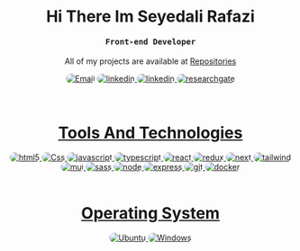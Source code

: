 <h1 align="center">
    Hi There Im Seyedali Rafazi
</h1>

<div align="center">
    <h4 align="center"><samp>Front-end Developer</samp></h4>
</div>

<p align="center">
    All of my projects are available at <a href="https://github.com/seyedali-rafazi?tab=repositories" target="_blank">Repositories</a>
</p>

<p align="center">
    <a href="seyedalirafazi80@gmail.com"><img src="https://img.shields.io/badge/email-323540?style=for-the-badge&logo=gmail&logoColor=%2342f5d4&logoSize=auto" alt="Email" style="border-radius:15px"></a>
    <a href="https://www.linkedin.com/in/seyedali-rafazi/"><img src="https://img.shields.io/badge/linkedin-323540?style=for-the-badge&logo=linkedin&logoColor=%2342f5d4&logoSize=auto" style="border-radius:15px" alt="linkedin">
    <a href="https://www.researchgate.net/profile/Seyedali-Rafazi"><img src="https://img.shields.io/badge/researchgate-323540?style=for-the-badge&logo=researchgate&logoColor=%2342f5d4&logoSize=auto" style="border-radius:15px" alt="linkedin">
    <a href="https://www.kaggle.com/alirafazi"><img src="https://img.shields.io/badge/kaggle-323540?style=for-the-badge&logo=kaggle&logoColor=%2342f5d4&logoSize=auto" style="border-radius:15px" alt="researchgate">
</p>

<br/>

<h1 align="center">
    Tools And Technologies
</h1>

<div align="center">
    <img src="https://img.shields.io/badge/Html-323540?style=for-the-badge&logo=html5&logoColor=%2342f5d4&logoSize=auto" alt="html5" style="border-radius:15px"/>
     <img src="https://img.shields.io/badge/Css-323540?style=for-the-badge&logo=css3&logoColor=%2342f5d4&logoSize=auto" alt="Css" style="border-radius:15px"/>
    <img src="https://img.shields.io/badge/javascript-323540?style=for-the-badge&logo=css3&logoColor=%2342f5d4&logoSize=auto" alt="javascript" style="border-radius:15px"/>
    <img src="https://img.shields.io/badge/typescript-323540?style=for-the-badge&logo=typescript&logoColor=%2342f5d4&logoSize=auto" alt="typescript" style="border-radius:15px"/>
    <img src="https://img.shields.io/badge/react-323540?style=for-the-badge&logo=react&logoColor=%2342f5d4&logoSize=auto" alt="react" style="border-radius:15px"/>
    <img src="https://img.shields.io/badge/redux-323540?style=for-the-badge&logo=redux&logoColor=%2342f5d4&logoSize=auto" alt="redux" style="border-radius:15px"/>
    <img src="https://img.shields.io/badge/next-323540?style=for-the-badge&logo=nextdotjs&logoColor=%2342f5d4&logoSize=auto" alt="next" style="border-radius:15px"/>
    <img src="https://img.shields.io/badge/tailwind-323540?style=for-the-badge&logo=tailwindcss&logoColor=%2342f5d4&logoSize=auto" alt="tailwind" style="border-radius:15px"/>
    <img src="https://img.shields.io/badge/mui-323540?style=for-the-badge&logo=mui&logoColor=%2342f5d4&logoSize=auto" alt="mui" style="border-radius:15px"/>
    <img src="https://img.shields.io/badge/sass-323540?style=for-the-badge&logo=sass&logoColor=%2342f5d4&logoSize=auto" alt="sass" style="border-radius:15px"/>
    <img src="https://img.shields.io/badge/node-323540?style=for-the-badge&logo=nodedotjs&logoColor=%2342f5d4&logoSize=auto" alt="node" style="border-radius:15px"/>
    <img src="https://img.shields.io/badge/express-323540?style=for-the-badge&logo=express&logoColor=%2342f5d4&logoSize=auto" alt="express" style="border-radius:15px"/>
    <img src="https://img.shields.io/badge/git-323540?style=for-the-badge&logo=git&logoColor=%2342f5d4&logoSize=auto" alt="git" style="border-radius:15px"/>
    <img src="https://img.shields.io/badge/docker-323540?style=for-the-badge&logo=docker&logoColor=%2342f5d4&logoSize=auto" alt="docker" style="border-radius:15px"/>

</div>

<br/>

<h1 align="center">
    Operating System
</h1>

<p align="center">
  <img src="https://img.shields.io/badge/ubuntu-323540?style=for-the-badge&logo=ubuntu&logoColor=%2342f5d4&logoSize=auto" alt="Ubuntu"  style="border-radius:15px"/>
  <img src="https://img.shields.io/badge/windows-323540?style=for-the-badge&logo=windows10&logoColor=%2342f5d4&logoSize=auto" alt="Windows"  style="border-radius:15px"/>
</p>
